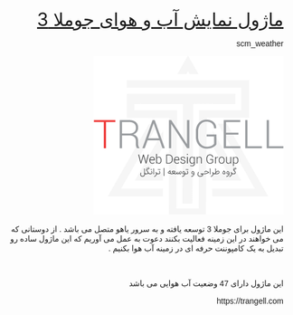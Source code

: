 <p dir="rtl" style="text-align: right;"><span style="font-family: tahoma, arial, helvetica, sans-serif;"> </span></p>
<p dir="rtl" style="text-align: right;"><span style="font-size: 24pt;"><a href="https://trangell.com/blog/12-%D9%85%D8%A7%DA%98%D9%88%D9%84-%D9%86%D9%85%D8%A7%DB%8C%D8%B4-%D8%A2%D8%A8-%D9%88-%D9%87%D9%88%D8%A7-%D8%AC%D9%88%D9%85%D9%84%D8%A7-3-scm_weather" rel="alternate">ماژول نمایش آب و هوای جوملا 3</a></span></p>
<p dir="rtl" style="text-align: right;"><span style="font-family: tahoma, arial, helvetica, sans-serif;">scm_weather</span></p>
<p dir="rtl" style="text-align: right;"><span style="font-family: tahoma, arial, helvetica, sans-serif;"><img src="https://raw.githubusercontent.com/shahryarjb/scm_weather/master/header-blogo.png" alt="ترانگل" width="336" height="280" /></span></p>
<p dir="rtl" style="text-align: right;"><span style="font-family: tahoma, arial, helvetica, sans-serif;">این ماژول برای جوملا 3 توسعه یافته و به سرور یاهو متصل می باشد . از دوستانی که می خواهند در این زمینه فعالیت بکنند دعوت به عمل می آوریم که این ماژول ساده رو تبدیل به یک کامپوننت حرفه ای در زمینه آب هوا بکنیم .</span></p>
<p dir="rtl" style="text-align: right;"><span style="font-family: tahoma, arial, helvetica, sans-serif;"> </span></p>
<p dir="rtl" style="text-align: right;"><span style="font-family: tahoma, arial, helvetica, sans-serif;">این ماژول دارای 47 وضعیت آب هوایی می باشد</span></p>
<p dir="rtl" style="text-align: right;"><span style="font-family: tahoma, arial, helvetica, sans-serif;">https://trangell.com</span></p>